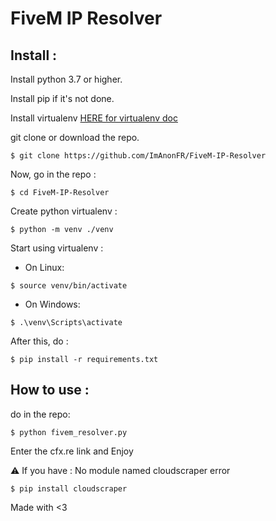 # FiveM IP Resolver

## Install :

Install python 3.7 or higher.

Install pip if it's not done.

Install virtualenv [HERE for virtualenv doc](https://docs.python.org/3/library/venv.html)

git clone or download the repo.
```
$ git clone https://github.com/ImAnonFR/FiveM-IP-Resolver
```

Now, go in the repo :
```
$ cd FiveM-IP-Resolver
```

Create python virtualenv :
```
$ python -m venv ./venv
```

Start using virtualenv :
 - On Linux:
```
$ source venv/bin/activate
```
 - On Windows:
```
$ .\venv\Scripts\activate
```

After this, do :
```
$ pip install -r requirements.txt
```

## How to use :

do in the repo:
```
$ python fivem_resolver.py
```

Enter the cfx.re link and Enjoy 

⚠️ If you have : No module named cloudscraper error

```
$ pip install cloudscraper
```

Made with <3
